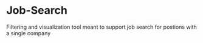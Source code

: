 # Job-Search
Filtering and visualization tool meant to support job search for postions with a single company
